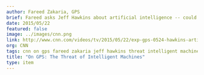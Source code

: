 ```yaml
---
author: Fareed Zakaria, GPS
brief: Fareed asks Jeff Hawkins about artificial intelligence -- could robots one day rise up against humans?
date: 2015/05/22
featured: false
image: ../images/cnn.png
link: http://www.cnn.com/videos/tv/2015/05/22/exp-gps-0524-hawkins-artificial-intelligence.cnn
org: CNN
tags: cnn on gps fareed zakaria jeff hawkins threat intelligent machines numenta nupic brain neocortex
title: "On GPS: The Threat of Intelligent Machines"
type: item
---
```

